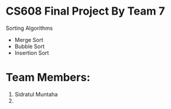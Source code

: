 # CS608 Final Project By Team 7
Sorting Algorithms 
  - Merge Sort
  - Bubble Sort
  - Insertion Sort

# Team Members:
 1. Sidratul Muntaha
 2. 
